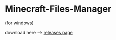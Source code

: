 # Minecraft-Files-Manager
(for windows)

download here --> [releases page](https://github.com/Aqua47/Minecraft-Files-Manager/releases)

